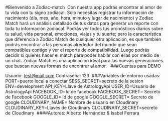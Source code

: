 #Bienvenido a Zodiac-match
​
Con nuestra app podrás encontrar al amor de tu vida con tu signo zodiacal. Solo necesitas registrar tu información de nacimiento (día, mes, año, hora, minuto y lugar de nacimiento) y Zodiac Match hará un análisis detallado de tus datos para generar un reporte con toda tu información zodiacal. Podrás ver
todos tus pronósticos diarios sobre tu salud, vida personal, emociones, viajes y tu suerte; pero la característica que diferencia a Zodiac Match de cualquier otra aplicación, es que también podrás encontrar a las personas alrededor del mundo que sean compatibles contigo y ver el reporte de compatibilidad. Luego podrás decidir si quieres hacer el match para poder hablar con ellas por medio de un chat. Zodiac Match es una aplicación ideal para las nuevas generaciones que buscan nuevas formas de encontrar al amor.
​
​
###Cuentas para DEMO

Usuario: test@mail.com
Contraseña: 123
​
###Variables de entorno usadas:
​
PORT=puerto local a conectar
SESS_SECRET=secreto de la sesion
ENV=development
API_KEY=Llave de AstrologyApi
USER_ID=Usuario de AstrologyApi
FACEBOOK_ID=Id de facebook
FACEBOOK_SECRET= Secreto de Facebook
GOOGLE_ID= Id de google
GOOGLE_SECRET= Secreto de google
CLOUDINARY_NAME= Nombre de usuario en Cloudinary
CLOUDINARY_KEY=Llaves de Cloudinary
CLOUDINARY_SECRET=secreto de Cloudinary
​
####Autores:
Alberto Hernández & Isabel Ferrara
